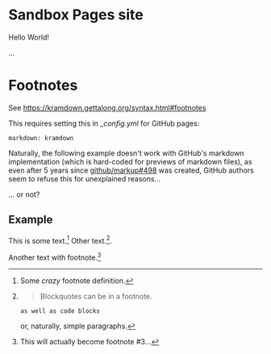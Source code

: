 # Sandbox Pages site

Hello World!

...

# Footnotes

See <https://kramdown.gettalong.org/syntax.html#footnotes>

This requires setting this in _\_config.yml_ for GitHub pages:

    markdown: kramdown

Naturally, the following example doesn't work with GitHub's markdown implementation (which is hard-coded for previews of markdown files), as even after 5 years since [github/markup#498](https://github.com/github/markup/issues/498) was created, GitHub authors seem to refuse this for unexplained reasons...

... or not?

## Example

This is some text.[^1] Other text.[^footnote].

Another text with footnote.[^2]

[^1]: Some *crazy* footnote definition.

[^footnote]:
    > Blockquotes can be in a footnote.

        as well as code blocks

    or, naturally, simple paragraphs.

[^2]: This will actually become footnote #3...
